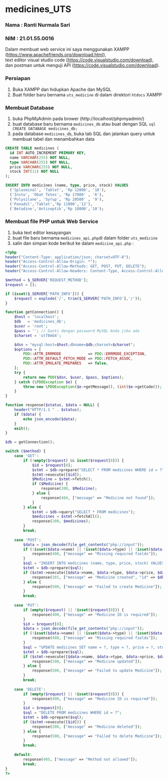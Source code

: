 # medicines_UTS

### Nama : Ranti Nurmala Sari
### NIM : 21.01.55.0016

Dalam membuat web service ini saya menggunakan XAMPP (https://www.apachefriends.org/download.html),<br>
text editor visual studio code (https://code.visualstudio.com/download),<br>
dan postman untuk menguji API (https://code.visualstudio.com/download).

### Persiapan
1. Buka XAMPP dan hidupkan Apache dan MySQL
2. Buat folder baru bernama `uts_medicine` di dalam direktori `htdocs` XAMPP 

### Membuat Database
1. buka PhpMyAdmin pada brower (http://localhost/phpmyadmin/)
2. buat database baru bernama `medicines_db` atau buat dengan SQL ```sql CREATE DATABASE medicines_db;```
3. pada database `medicines_db`, buka tab SQL dan jalankan query untuk membuat tabel dan menambahkan data
  ```sql
  CREATE TABLE medicines (
    id INT AUTO_INCREMENT PRIMARY KEY,
    name VARCHAR(255) NOT NULL,
    type VARCHAR(255) NOT NULL,
    price VARCHAR(255) NOT NULL,
    stock INT(11) NOT NULL
  );
  
  INSERT INTO medicines (name, type, price, stock) VALUES
    ('Splasminal', 'Tablet', 'Rp 12000', '10'),
    ('Insto', 'Obat Tetes', 'Rp 17000' , '6'),
    ('Polysilane', 'Syrup', 'Rp 20500' , '9'),
    ('Panadol','Tablet','Rp 11000','12'),
    ('Betadine','Antiseptik','Rp 18000','10');
  ```
### Membuat file PHP untuk Web Service
1. buka text editor kesayangan
2. buat file baru bernama `medicines_api.php`di dalam folder `uts_medicine`
3. salin dan simpan kode berikut ke dalam `medicine_api.php` :
```php
<?php
header("Content-Type: application/json; charset=UTF-8");
header("Access-Control-Allow-Origin: *");
header("Access-Control-Allow-Methods: GET, POST, PUT, DELETE");
header("Access-Control-Allow-Headers: Content-Type, Access-Control-Allow-Headers, Authorization, X-Requested-With");

$method = $_SERVER['REQUEST_METHOD'];
$request = [];

if (isset($_SERVER['PATH_INFO'])) {
    $request = explode('/', trim($_SERVER['PATH_INFO'],'/'));
}

function getConnection() {
    $host = 'localhost';
    $db   = 'medicines_db';
    $user = 'root';
    $pass = ''; // Ganti dengan password MySQL Anda jika ada
    $charset = 'utf8mb4';

    $dsn = "mysql:host=$host;dbname=$db;charset=$charset";
    $options = [
        PDO::ATTR_ERRMODE            => PDO::ERRMODE_EXCEPTION,
        PDO::ATTR_DEFAULT_FETCH_MODE => PDO::FETCH_ASSOC,
        PDO::ATTR_EMULATE_PREPARES   => false,
    ];
    try {
        return new PDO($dsn, $user, $pass, $options);
    } catch (\PDOException $e) {
        throw new \PDOException($e->getMessage(), (int)$e->getCode());
    }
}

function response($status, $data = NULL) {
    header("HTTP/1.1 " . $status);
    if ($data) {
        echo json_encode($data);
    }
    exit();
}

$db = getConnection();

switch ($method) {
    case 'GET':
        if (!empty($request) && isset($request[0])) {
            $id = $request[0];
            $stmt = $db->prepare("SELECT * FROM medicines WHERE id = ?");
            $stmt->execute([$id]);
            $Medicine = $stmt->fetch();
            if ($Medicine) {
                response(200, $Medicine);
            } else {
                response(404, ["message" => "Medicine not found"]);
            }
        } else {
            $stmt = $db->query("SELECT * FROM medicines");
            $medicines = $stmt->fetchAll();
            response(200, $medicines);
        }
        break;
    
    case 'POST':
        $data = json_decode(file_get_contents("php://input"));
        if (!isset($data->name) || !isset($data->type) || !isset($data->price) || !isset($data->stock)) {
            response(400, ["message" => "Missing required fields"]);
        }
        $sql = "INSERT INTO medicines (name, type, price, stock) VALUES (?, ?, ?, ?)";
        $stmt = $db->prepare($sql);
        if ($stmt->execute([$data->name, $data->type, $data->price, $data->stock])) {
            response(201, ["message" => "Medicine created", "id" => $db->lastInsertId()]);
        } else {
            response(500, ["message" => "Failed to create Medicine"]);
        }
        break;
    
    case 'PUT':
        if (empty($request) || !isset($request[0])) {
            response(400, ["message" => "Medicine ID is required"]);
        }
        $id = $request[0];
        $data = json_decode(file_get_contents("php://input"));
        if (!isset($data->name) || !isset($data->type) || !isset($data->price) || !isset($data->stock)) {
            response(400, ["message" => "Missing required fields"]);
        }
        $sql = "UPDATE medicines SET name = ?, type = ?, price = ?, stock = ? WHERE id = ?";
        $stmt = $db->prepare($sql);
        if ($stmt->execute([$data->name, $data->type, $data->price, $data->stock, $id])) {
            response(200, ["message" => "Medicine updated"]);
        } else {
            response(500, ["message" => "Failed to update Medicine"]);
        }
        break;
    
    case 'DELETE':
        if (empty($request) || !isset($request[0])) {
            response(400, ["message" => "Medicine ID is required"]);
        }
        $id = $request[0];
        $sql = "DELETE FROM medicines WHERE id = ?";
        $stmt = $db->prepare($sql);
        if ($stmt->execute([$id])) {
            response(200, ["message" => "Medicine deleted"]);
        } else {
            response(500, ["message" => "Failed to delete Medicine"]);
        }
        break;
    
    default:
        response(405, ["message" => "Method not allowed"]);
        break;
}
?>
```
